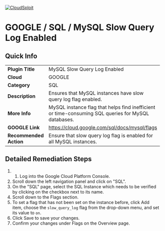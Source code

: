 [![CloudSploit](https://cloudsploit.com/img/logo-new-big-text-100.png "CloudSploit")](https://cloudsploit.com)

# GOOGLE / SQL / MySQL Slow Query Log Enabled

## Quick Info

| | |
|-|-|
| **Plugin Title** | MySQL Slow Query Log Enabled |
| **Cloud** | GOOGLE |
| **Category** | SQL |
| **Description** | Ensures that MySQL instances have slow query log flag enabled. |
| **More Info** | MySQL instance flag that helps find inefficient or time-consuming SQL queries for MySQL databases. |
| **GOOGLE Link** | https://cloud.google.com/sql/docs/mysql/flags |
| **Recommended Action** | Ensure that slow query log flag is enabled for all MySQL instances. |

## Detailed Remediation Steps
1. 1. Log into the Google Cloud Platform Console.
2. Scroll down the left navigation panel and click on "SQL". 
3. On the "SQL" page, select the SQL Instance which needs to be verified by clicking on the checkbox next to its name.
4. Scroll down to the Flags section.
5. To set a flag that has not been set on the instance before, click Add item, choose the `slow_query_log` flag from the drop-down menu, and set its value to `on`.
6. Click Save to save your changes.
7. Confirm your changes under Flags on the Overview page.